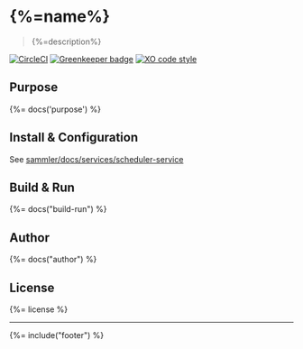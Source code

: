 # {%=name%}
> {%=description%}

[![CircleCI](https://img.shields.io/circleci/project/github/sammler/{%=name%}.svg)](https://circleci.com/gh/stefanwalther/{%=name%}/tree/master)
[![Greenkeeper badge](https://badges.greenkeeper.io/sammler/{%=name%}.svg)](https://greenkeeper.io/)
[![XO code style](https://img.shields.io/badge/code_style-XO--space-5ed9c7.svg)](https://github.com/sindresorhus/eslint-config-xo-space)

## Purpose
{%= docs('purpose') %}

## Install & Configuration

See [sammler/docs/services/scheduler-service](https://sammler.github.io/docs/services/scheduler-service/)

## Build & Run
{%= docs("build-run") %}

## Author
{%= docs("author") %}

## License
{%= license %}

***

{%= include("footer") %}

